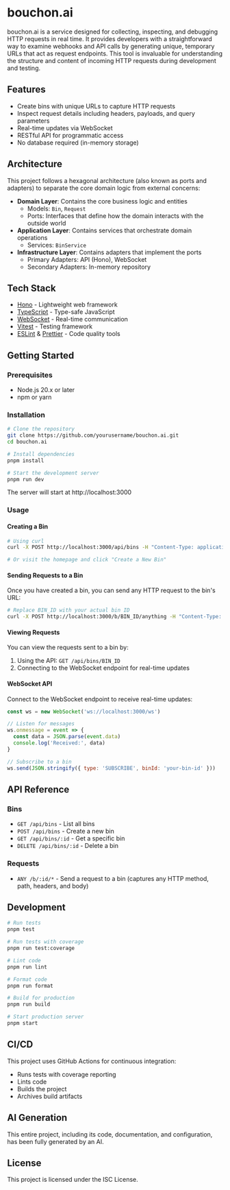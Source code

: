 # bouchon.ai

bouchon.ai is a service designed for collecting, inspecting, and debugging HTTP requests in real time. It provides developers with a straightforward way to examine webhooks and API calls by generating unique, temporary URLs that act as request endpoints. This tool is invaluable for understanding the structure and content of incoming HTTP requests during development and testing.

## Features

- Create bins with unique URLs to capture HTTP requests
- Inspect request details including headers, payloads, and query parameters
- Real-time updates via WebSocket
- RESTful API for programmatic access
- No database required (in-memory storage)

## Architecture

This project follows a hexagonal architecture (also known as ports and adapters) to separate the core domain logic from external concerns:

- **Domain Layer**: Contains the core business logic and entities
  - Models: `Bin`, `Request`
  - Ports: Interfaces that define how the domain interacts with the outside world
- **Application Layer**: Contains services that orchestrate domain operations
  - Services: `BinService`
- **Infrastructure Layer**: Contains adapters that implement the ports
  - Primary Adapters: API (Hono), WebSocket
  - Secondary Adapters: In-memory repository

## Tech Stack

- [Hono](https://hono.dev/) - Lightweight web framework
- [TypeScript](https://www.typescriptlang.org/) - Type-safe JavaScript
- [WebSocket](https://developer.mozilla.org/en-US/docs/Web/API/WebSockets_API) - Real-time communication
- [Vitest](https://vitest.dev/) - Testing framework
- [ESLint](https://eslint.org/) & [Prettier](https://prettier.io/) - Code quality tools

## Getting Started

### Prerequisites

- Node.js 20.x or later
- npm or yarn

### Installation

```bash
# Clone the repository
git clone https://github.com/yourusername/bouchon.ai.git
cd bouchon.ai

# Install dependencies
pnpm install

# Start the development server
pnpm run dev
```

The server will start at http://localhost:3000

### Usage

#### Creating a Bin

```bash
# Using curl
curl -X POST http://localhost:3000/api/bins -H "Content-Type: application/json" -d '{"name":"My Test Bin"}'

# Or visit the homepage and click "Create a New Bin"
```

#### Sending Requests to a Bin

Once you have created a bin, you can send any HTTP request to the bin's URL:

```bash
# Replace BIN_ID with your actual bin ID
curl -X POST http://localhost:3000/b/BIN_ID/anything -H "Content-Type: application/json" -d '{"hello":"world"}'
```

#### Viewing Requests

You can view the requests sent to a bin by:

1. Using the API: `GET /api/bins/BIN_ID`
2. Connecting to the WebSocket endpoint for real-time updates

#### WebSocket API

Connect to the WebSocket endpoint to receive real-time updates:

```javascript
const ws = new WebSocket('ws://localhost:3000/ws')

// Listen for messages
ws.onmessage = event => {
  const data = JSON.parse(event.data)
  console.log('Received:', data)
}

// Subscribe to a bin
ws.send(JSON.stringify({ type: 'SUBSCRIBE', binId: 'your-bin-id' }))
```

## API Reference

### Bins

- `GET /api/bins` - List all bins
- `POST /api/bins` - Create a new bin
- `GET /api/bins/:id` - Get a specific bin
- `DELETE /api/bins/:id` - Delete a bin

### Requests

- `ANY /b/:id/*` - Send a request to a bin (captures any HTTP method, path, headers, and body)

## Development

```bash
# Run tests
pnpm test

# Run tests with coverage
pnpm run test:coverage

# Lint code
pnpm run lint

# Format code
pnpm run format

# Build for production
pnpm run build

# Start production server
pnpm start
```

## CI/CD

This project uses GitHub Actions for continuous integration:

- Runs tests with coverage reporting
- Lints code
- Builds the project
- Archives build artifacts

## AI Generation

This entire project, including its code, documentation, and configuration, has been fully generated by an AI.

## License

This project is licensed under the ISC License.

